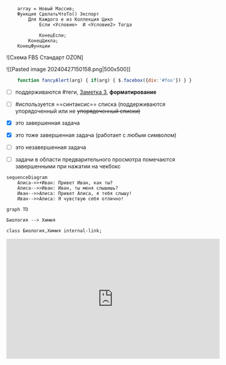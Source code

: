 


```bsl
	array = Новый Массив;
	Функция СделатьЧтоТо() Экспорт
		Для Каждого е из Коллекция Цикл
			Если <Условие>  И <Условие2> Тогда
				
			КонецЕсли;
		КонецЦикла;
	КонецФункции 
```

![Схема FBS Стандарт OZON]


![[Pasted image 20240427150158.png|500x500]]


```js
	function fancyAlert(arg) { if(arg) { $.facebox({div:'#foo'}) } }
```




- [ ] поддерживаются #теги, [Заметка 3](), **форматирование**
- [ ] #используется ==синтаксис== списка (поддерживаются упорядоченный или не ~~упорядоченный списки)~~
- [x] это завершенная задача
- [x] это тоже завершенная задача (работает с любым символом)
- [ ] это незавершенная задача
- [ ] задачи в области предварительного просмотра помечаются завершенными при нажатии на чекбокс



```mermaid
sequenceDiagram
    Алиса->>+Иван: Привет Иван, как ты?
    Алиса-->>Иван: Иван, ты меня слышишь?
    Иван-->>Алиса: Привет Алиса, я тебя слышу!
    Иван-->>Алиса: Я чувствую себя отлично!
```




```mermaid
graph TD

Биология --> Химия

class Биология,Химия internal-link;
```


<iframe 
border=0 
frameborder=0
   width="560" height="315" src="https://www.youtube.com/embed/WlIzoLK46is?si=j9gBoHq0KYPN6FhH" title="YouTube video player" frameborder="0" allow="accelerometer; autoplay; clipboard-write; encrypted-media; gyroscope; picture-in-picture; web-share" referrerpolicy="strict-origin-when-cross-origin" allowfullscreen></iframe>
